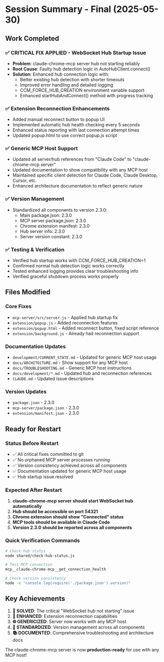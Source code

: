 # Session Summary - Final (2025-05-30)

## Work Completed

### ✅ **CRITICAL FIX APPLIED** - WebSocket Hub Startup Issue
- **Problem**: claude-chrome-mcp server hub not starting reliably
- **Root Cause**: Faulty hub detection logic in AutoHubClient.connect()
- **Solution**: Enhanced hub connection logic with:
  - Better existing hub detection with shorter timeouts
  - Improved error handling and detailed logging
  - CCM_FORCE_HUB_CREATION environment variable support
  - Enhanced startHubAndConnect() method with progress tracking

### ✅ **Extension Reconnection Enhancements**  
- Added manual reconnect button to popup UI
- Implemented automatic hub health checking every 5 seconds
- Enhanced status reporting with last connection attempt times
- Updated popup.html to use correct popup.js script

### ✅ **Generic MCP Host Support**
- Updated all server/hub references from "Claude Code" to "claude-chrome-mcp server"
- Updated documentation to show compatibility with any MCP host
- Maintained specific client detection for Claude Code, Claude Desktop, Cursor, etc.
- Enhanced architecture documentation to reflect generic nature

### ✅ **Version Management**
- Standardized all components to version 2.3.0:
  - Main package.json: 2.3.0 
  - MCP server package.json: 2.3.0
  - Chrome extension manifest: 2.3.0
  - Hub server info: 2.3.0
  - Server version constant: 2.3.0

### ✅ **Testing & Verification**
- Verified hub startup works with CCM_FORCE_HUB_CREATION=1
- Confirmed normal hub detection logic works correctly
- Tested enhanced logging provides clear troubleshooting info
- Verified graceful shutdown process works properly

## Files Modified

### Core Fixes
- `mcp-server/src/server.js` - Applied hub startup fix
- `extension/popup.js` - Added reconnection features
- `extension/popup.html` - Added reconnect button, fixed script reference
- `extension/background.js` - Already had reconnection support

### Documentation Updates
- `development/CURRENT_STATE.md` - Updated for generic MCP host usage
- `docs/ARCHITECTURE.md` - Show support for any MCP host
- `docs/TROUBLESHOOTING.md` - Generic MCP host instructions
- `docs/development/*.md` - Updated hub and reconnection references
- `CLAUDE.md` - Updated issue descriptions

### Version Updates
- `package.json` - 2.3.0
- `mcp-server/package.json` - 2.3.0
- `extension/manifest.json` - 2.3.0

## Ready for Restart

### Status Before Restart
- ✅ All critical fixes committed to git
- ✅ No orphaned MCP server processes running
- ✅ Version consistency achieved across all components
- ✅ Documentation updated for generic MCP host usage
- ✅ Hub startup issue resolved

### Expected After Restart
1. **claude-chrome-mcp server should start WebSocket hub automatically**
2. **Hub should be accessible on port 54321**
3. **Chrome extension should show "Connected" status**
4. **MCP tools should be available in Claude Code**
5. **Version 2.3.0 should be reported across all components**

### Quick Verification Commands
```bash
# Check hub status
node shared/check-hub-status.js

# Test MCP connection
mcp__claude-chrome-mcp__get_connection_health

# Check version consistency
node -e "console.log(require('./package.json').version)"
```

## Key Achievements

1. **🎯 SOLVED**: The critical "WebSocket hub not starting" issue
2. **🔧 ENHANCED**: Extension reconnection capabilities  
3. **🌐 GENERICIZED**: Server now works with any MCP host
4. **📏 STANDARDIZED**: Version management across all components
5. **📚 DOCUMENTED**: Comprehensive troubleshooting and architecture docs

The claude-chrome-mcp server is now **production-ready** for use with any MCP host!